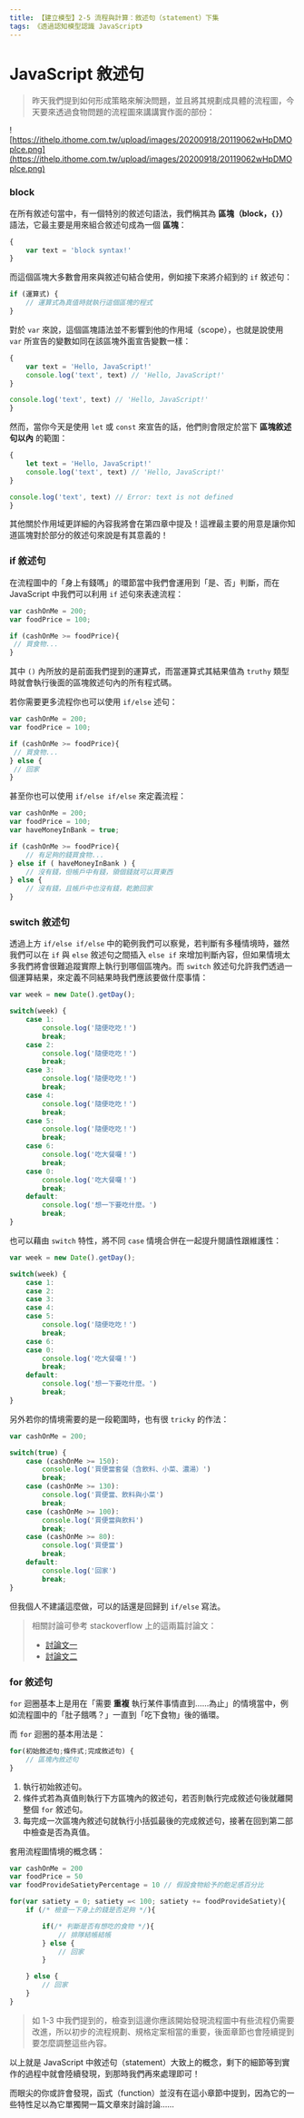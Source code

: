 ```yaml
---
title: 【建立模型】2-5 流程與計算：敘述句（statement）下集
tags: 《透過認知模型認識 JavaScript》
---
```


# JavaScript 敘述句

> 昨天我們提到如何形成策略來解決問題，並且將其規劃成具體的流程圖，今天要來透過食物問題的流程圖來講講實作面的部份：

![https://ithelp.ithome.com.tw/upload/images/20200918/20119062wHpDMOplce.png](https://ithelp.ithome.com.tw/upload/images/20200918/20119062wHpDMOplce.png)

### block

在所有敘述句當中，有一個特別的敘述句語法，我們稱其為 **區塊（block，`{}`）** 語法，它最主要是用來組合敘述句成為一個 **區塊**：

```js
{
    var text = 'block syntax!'
}
```

而這個區塊大多數會用來與敘述句結合使用，例如接下來將介紹到的 `if` 敘述句：

```js
if (運算式) {
    // 運算式為真值時就執行這個區塊的程式
}
```

對於 `var` 來說，這個區塊語法並不影響到他的作用域（scope），也就是說使用 `var` 所宣告的變數如同在該區塊外面宣告變數一樣：

```js
{
    var text = 'Hello, JavaScript!'
    console.log('text', text) // 'Hello, JavaScript!'
}

console.log('text', text) // 'Hello, JavaScript!'
}
```

然而，當你今天是使用 `let` 或 `const` 來宣告的話，他們則會限定於當下 **區塊敘述句以內** 的範圍：

```js
{
    let text = 'Hello, JavaScript!'
    console.log('text', text) // 'Hello, JavaScript!'
}

console.log('text', text) // Error: text is not defined
}
```


其他關於作用域更詳細的內容我將會在第四章中提及！這裡最主要的用意是讓你知道區塊對於部分的敘述句來說是有其意義的！

### if 敘述句
在流程圖中的「身上有錢嗎」的環節當中我們會運用到「是、否」判斷，而在 JavaScript 中我們可以利用 `if` 述句來表達流程：

```js
var cashOnMe = 200;
var foodPrice = 100;

if (cashOnMe >= foodPrice){
 // 買食物...
}
```

其中 `()` 內所放的是前面我們提到的運算式，而當運算式其結果值為 `truthy` 類型時就會執行後面的區塊敘述句內的所有程式碼。

若你需要更多流程你也可以使用 `if/else` 述句：

```js
var cashOnMe = 200;
var foodPrice = 100;

if (cashOnMe >= foodPrice){
 // 買食物...
} else {
 // 回家
}
```

甚至你也可以使用 `if/else if/else` 來定義流程：


```js
var cashOnMe = 200;
var foodPrice = 100;
var haveMoneyInBank = true;

if (cashOnMe >= foodPrice){
    // 有足夠的錢買食物...
} else if ( haveMoneyInBank ) {
    // 沒有錢，但帳戶中有錢，領個錢就可以買東西
} else {
    // 沒有錢，且帳戶中也沒有錢，乾脆回家
}
```

### switch 敘述句

透過上方 `if/else if/else` 中的範例我們可以察覺，若判斷有多種情境時，雖然我們可以在 `if` 與 `else` 敘述句之間插入 `else if` 來增加判斷內容，但如果情境太多我們將會很難追蹤實際上執行到哪個區塊內。而 `switch` 敘述句允許我們透過一個運算結果，來定義不同結果時我們應該要做什麼事情：

```js
var week = new Date().getDay();

switch(week) {
    case 1:
        console.log('隨便吃吃！')
        break;
    case 2:
        console.log('隨便吃吃！')
        break;
    case 3:
        console.log('隨便吃吃！')
        break;
    case 4:
        console.log('隨便吃吃！')
        break;
    case 5:
        console.log('隨便吃吃！')
        break;
    case 6:
        console.log('吃大餐囉！')
        break;
    case 0:
        console.log('吃大餐囉！')
        break;
    default:
        console.log('想一下要吃什麼。')
        break;
}
```

也可以藉由 `switch` 特性，將不同 `case` 情境合併在一起提升閱讀性跟維護性：

```js
var week = new Date().getDay();

switch(week) {
    case 1:
    case 2:
    case 3:
    case 4:
    case 5:
        console.log('隨便吃吃！')
        break;
    case 6:
    case 0:
        console.log('吃大餐囉！')
        break;
    default:
        console.log('想一下要吃什麼。')
        break;
}
```

另外若你的情境需要的是一段範圍時，也有很 `tricky` 的作法：

```js
var cashOnMe = 200;

switch(true) {
    case (cashOnMe >= 150):
        console.log('買便當套餐（含飲料、小菜、濃湯）')
        break;
    case (cashOnMe >= 130):
        console.log('買便當、飲料與小菜')
        break;
    case (cashOnMe >= 100):
        console.log('買便當與飲料')
        break;
    case (cashOnMe >= 80):
        console.log('買便當')
        break;
    default:
        console.log('回家')
        break;
}

```

但我個人不建議這麼做，可以的話還是回歸到 `if/else` 寫法。

> 相關討論可參考 stackoverflow 上的這兩篇討論文：
> - [討論文一](https://stackoverflow.com/questions/17145723/how-can-i-use-ranges-in-a-switch-case-statement-using-javascript?noredirect=1&lq=1)
> - [討論文二](https://stackoverflow.com/questions/5619832/switch-on-ranges-of-integers-in-javascript)

### for 敘述句

`for` 迴圈基本上是用在「需要 **重複** 執行某件事情直到……為止」的情境當中，例如流程圖中的「肚子餓嗎？」一直到「吃下食物」後的循環。

而 `for` 迴圈的基本用法是：

```js
for(初始敘述句;條件式;完成敘述句) {
    // 區塊內敘述句
}
```
1. 執行初始敘述句。
2. 條件式若為真值則執行下方區塊內的敘述句，若否則執行完成敘述句後就離開整個 `for` 敘述句。
3. 每完成一次區塊內敘述句就執行小括弧最後的完成敘述句，接著在回到第二部中檢查是否為真值。

套用流程圖情境的概念碼：

```js
var cashOnMe = 200
var foodPrice = 50
var foodProvideSatietyPercentage = 10 // 假設食物給予的飽足感百分比

for(var satiety = 0; satiety =< 100; satiety += foodProvideSatiety){
    if (/* 檢查一下身上的錢是否足夠 */){

        if(/* 判斷是否有想吃的食物 */){
            // 排隊結帳結帳
        } else {
            // 回家    
        }

    } else {
        // 回家
    }    
}
```

> 如 1-3 中我們提到的，檢查到這邊你應該開始發現流程圖中有些流程仍需要改進，所以初步的流程規劃、規格定案相當的重要，後面章節也會陸續提到要怎麼調整這些內容。

以上就是 JavaScript 中敘述句（statement）大致上的概念，剩下的細節等到實作的過程中就會陸續發現，到那時我們再來處理即可！

而眼尖的你或許會發現，函式（function）並沒有在這小章節中提到，因為它的一些特性足以為它單獨開一篇文章來討論討論……